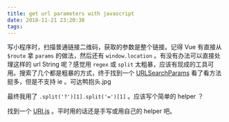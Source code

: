 ```yaml
---
title: get url parameters with javascript
date: 2018-11-21 23:20:38
tags:
---
```


写小程序时，扫描普通链接二维码，获取的参数是整个链接。记得 Vue 有直接从 `$route` 拿 `params` 的做法，然后还有 `window.location` 。有没有办法可以直接处理这样的 url String 呢？感觉用 `regex` 或 `split` 太粗暴，应该有现成的工具可用。搜索了几个都是粗暴的方式，终于找到一个 [URLSearchParams](https://developer.mozilla.org/en-US/docs/Web/API/URLSearchParams) 看了看方法挺多，但是不支持 ie 。可达鸭抱头.jpg

最终我用了 `.split('?')[1].split('=')[1]` 。应该写个简单的 helper ？
<!-- 
```js
function myURL(url) {

}
``` -->

找到一个 [URI.js](https://github.com/medialize/URI.js) 。平时用的话还是手写或用自己的 helper 吧。
